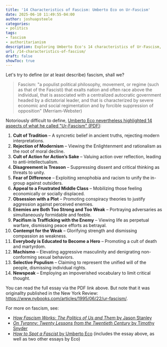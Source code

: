 ```yaml
---
title: '14 Characteristics of Fascism: Umberto Eco on Ur-Fascism'
date: 2025-06-10 11:49:55-04:00
author: joshuapsteele
categories:
- politics
tags:
- fascism
- authoritarianism
description: Exploring Umberto Eco's 14 characteristics of Ur-Fascism, from the cult of tradition to the impoverishment of language that limits critical thought.
url: /14-characteristics-of-fascism/
draft: false
showToc: true
---
```

Let's try to define (or at least describe) fascism, shall we? 

> Fascism: "a populist political philosophy, movement, or regime (such as that of the Fascisti) that exalts nation and often race above the individual, that is associated with a centralized autocratic government headed by a dictatorial leader, and that is characterized by severe economic and social regimentation and by forcible suppression of opposition" (Merriam-Webster)

Notoriously difficult to define, [Umberto Eco nevertheless highlighted 14 aspects of what he called "Ur-Fascism" (PDF)](/files/Eco_1995_Ur-Fascism.pdf):

1. **Cult of Tradition** – A syncretic belief in ancient truths, rejecting modern interpretations.
2. **Rejection of Modernism** – Viewing the Enlightenment and rationalism as the root of moral decline.
3. **Cult of Action for Action’s Sake** – Valuing action over reflection, leading to anti-intellectualism.
4. **Disagreement is Treason** – Suppressing dissent and critical thinking as threats to unity.
5. **Fear of Difference** – Exploiting xenophobia and racism to unify the in-group against outsiders.
6. **Appeal to a Frustrated Middle Class** – Mobilizing those feeling economically or socially displaced.
7. **Obsession with a Plot** – Promoting conspiracy theories to justify aggression against perceived enemies.
8. **Enemies are Both Too Strong and Too Weak** – Portraying adversaries as simultaneously formidable and feeble.
9. **Pacifism is Trafficking with the Enemy** – Viewing life as perpetual warfare, dismissing peace efforts as betrayal.
10. **Contempt for the Weak** – Glorifying strength and dismissing compassion as weakness.
11. **Everybody is Educated to Become a Hero** – Promoting a cult of death and martyrdom.
12. **Machismo** – Elevating aggressive masculinity and denigrating non-conforming sexual behaviors.
13. **Selective Populism** – Claiming to represent the unified will of the people, dismissing individual rights.
14. **Newspeak** – Employing an impoverished vocabulary to limit critical thought.

You can read the full essay via the PDF link above. But note that it was originallty published in the New York Review: https://www.nybooks.com/articles/1995/06/22/ur-fascism/.

For more on fascism, see:

- [_How Fascism Works: The Politics of Us and Them_ by Jason Stanley](https://amzn.to/3KcXB4W)
- [_On Tyranny: Twenty Lessons from the Twentieth Century_ by Timothy Snyder](https://amzn.to/4nGLrQ7)
- [_How to Spot a Fascist_ by Umberto Eco](https://amzn.to/4ngkenL) (includes the essay above, as well as two other essays by Eco)